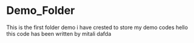 # Demo_Folder
This is the first folder demo i have crested to store my demo codes
hello 
</br>
this code has been written by mitali dafda

